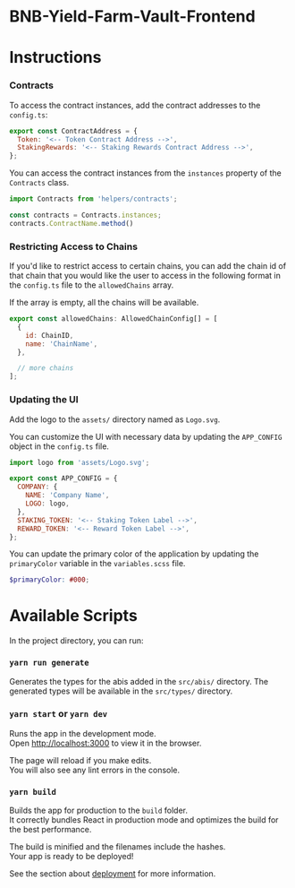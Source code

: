 # BNB-Yield-Farm-Vault-Frontend

# Instructions

### Contracts

To access the contract instances, add the contract addresses to the `config.ts`:

```JavaScript
export const ContractAddress = {
  Token: '<-- Token Contract Address -->',
  StakingRewards: '<-- Staking Rewards Contract Address -->',
};
```

You can access the contract instances from the `instances` property of the `Contracts` class.

```JavaScript
import Contracts from 'helpers/contracts';

const contracts = Contracts.instances;
contracts.ContractName.method()
```

### Restricting Access to Chains

If you'd like to restrict access to certain chains, you can add the chain id of that chain that you would like the user to access in the following format in the `config.ts` file to the `allowedChains` array.

If the array is empty, all the chains will be available.

```JavaScript
export const allowedChains: AllowedChainConfig[] = [
  {
    id: ChainID,
    name: 'ChainName',
  },

  // more chains
];
```

### Updating the UI

Add the logo to the `assets/` directory named as `Logo.svg`.

You can customize the UI with necessary data by updating the `APP_CONFIG` object in the `config.ts` file.

```JavaScript
import logo from 'assets/Logo.svg';

export const APP_CONFIG = {
  COMPANY: {
    NAME: 'Company Name',
    LOGO: logo,
  },
  STAKING_TOKEN: '<-- Staking Token Label -->',
  REWARD_TOKEN: '<-- Reward Token Label -->',
};
```

You can update the primary color of the application by updating the `primaryColor` variable in the `variables.scss` file.

```scss
$primaryColor: #000;
```

# Available Scripts

In the project directory, you can run:

### `yarn run generate`

Generates the types for the abis added in the `src/abis/` directory. The generated types will be available in the `src/types/` directory.

### `yarn start` or `yarn dev`

Runs the app in the development mode.\
Open [http://localhost:3000](http://localhost:3000) to view it in the browser.

The page will reload if you make edits.\
You will also see any lint errors in the console.

### `yarn build`

Builds the app for production to the `build` folder.\
It correctly bundles React in production mode and optimizes the build for the best performance.

The build is minified and the filenames include the hashes.\
Your app is ready to be deployed!

See the section about [deployment](https://facebook.github.io/create-react-app/docs/deployment) for more information.
